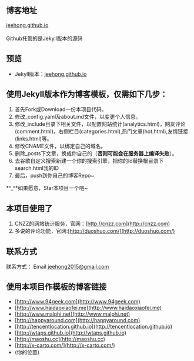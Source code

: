 ## 博客地址
[jeehong.github.io](https://jeehong.github.io/)
<br />
<br />Github托管的是Jekyll版本的源码
## 预览

* Jekyll版本：[jeehong.github.io](https://jeehong.github.io/)

## 使用Jekyll版本作为博客模板，仅需如下几步：

1. 首先Fork或Download一份本项目代码。 
2. 修改_config.yaml及about.md文件，以变更个人信息。 
3. 修改_include目录下相关文件，以配置网站统计(analytics.html)，网友评论(comment.html)，右侧栏目(categories.html),热门文章(hot.html),友情链接(links.html)等。 
4. 修改CNAME文件，以绑定自己的域名。 
5. 删除_posts下文章，换成你自己的（**否则可能会在服务器上编译失败**）。 
6. 去谷歌自定义搜索新建一个你的搜索引擎，把你的Id替换根目录下search.html我的ID
7. 最后，push到你自己的博客Repo~ 

 *^_^*如果愿意，Star本项目一个吧~ 

## 本项目使用了

1. CNZZ的网站统计服务，官网：[http://cnzz.com](http://cnzz.com) 
2. 多说的评论功能，官网:[http://duoshuo.com/](http://duoshuo.com/)

## 联系方式

联系方式： Email <jeehong2015@gmail.com>


## 使用本项目作模板的博客链接

* [http://www.94geek.com](http://www.94geek.com)  
* [http://www.haidaoxiaofei.me](http://www.haidaoxiaofei.me)  
* [http://www.malphi.net](http://www.malphi.net)  
* [http://happyaround.com](http://happyaround.com)  
* [http://tencentlocation.github.io](http://tencentlocation.github.io)  
* [http://wtaps.github.io](http://wtaps.github.io) 
* [http://maoshu.cc](http://maoshu.cc)
* [http://x-carto.com/](http://x-carto.com/)
* (你的位置)  


